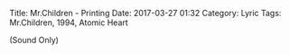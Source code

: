 Title: Mr.Children - Printing
Date: 2017-03-27 01:32
Category: Lyric
Tags: Mr.Children, 1994, Atomic Heart


(Sound Only)
